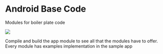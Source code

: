 # Android Base Code
Modules for boiler plate code

[![](https://jitpack.io/v/anthonyngure/AndroidBaseCode.svg)](https://jitpack.io/#anthonyngure/AndroidBaseCode)

Compile and build the app module to see all that the modules have to offer. Every module has examples implementation in the sample app